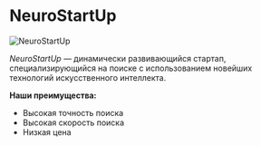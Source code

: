 # NeuroStartUp

![NeuroStartUp](https://camo.githubusercontent.com/4a3a0f982d79c21f536fef8151b80622f967c7e7e4468e6f84a5952f6180f4c7/68747470733a2f2f6e6575726f737461727475702e72752f696d672f6e6575726f737461727475702d6c6f676f2d736861646f772e706e67)

*NeuroStartUp* — динамически развивающийся стартап, специализирующийся на поиске с использованием новейших технологий искусственного интеллекта.

**Наши преимущества:**

- Высокая точность поиска
- Высокая скорость поиска
- Низкая цена
